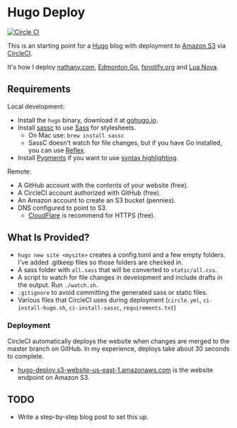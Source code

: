 # Hugo Deploy

[![Circle CI](https://circleci.com/gh/nathany/hugo-deploy.svg?style=svg)](https://circleci.com/gh/nathany/hugo-deploy)

This is an starting point for a [Hugo](http://gohugo.io/) blog with deployment to [Amazon S3](http://aws.amazon.com/s3/) via [CircleCI](https://circleci.com/).

It's how I deploy [nathany.com](https://nathany.com/), [Edmonton Go](https://edmontongo.org/), [fsnotify.org](https://fsnotify.org/) and [Lua Nova](https://luanova.org/).

## Requirements

Local development:

* Install the `hugo` binary, download it at [gohugo.io](http://gohugo.io/).
* Install [sassc](https://github.com/sass/sassc) to use [Sass](http://sass-lang.com/) for stylesheets.
  * On Mac use: `brew install sassc`
  * SassC doesn't watch for file changes, but if you have Go installed, you can use [Reflex](https://github.com/cespare/reflex).
* Install [Pygments](http://pygments.org/) if you want to use [syntax highlighting](http://gohugo.io/extras/highlighting/).

Remote:

* A GitHub account with the contents of your website (free).
* A CircleCI account authorized with GitHub (free).
* An Amazon account to create an S3 bucket (pennies).
* DNS configured to point to S3. 
    * [CloudFlare](https://www.cloudflare.com/) is recommend for HTTPS (free).

## What Is Provided?

* `hugo new site <mysite>` creates a config.toml and a few empty folders. I've added .gitkeep files so those folders are checked in.
* A sass folder with `all.sass` that will be converted to `static/all.css`.
* A script to watch for file changes in development and include drafts in the output. Run `./watch.sh`.
* `.gitignore` to avoid committing the generated sass or static files.
* Various files that CircleCI uses during deployment (`circle.yml`, `ci-install-hugo.sh`, `ci-install-sassc`, `requirements.txt`)

### Deployment

CircleCI automatically deploys the website when changes are merged to the master branch on GitHub. In my experience, deploys take about 30 seconds to complete.

* [hugo-deploy.s3-website-us-east-1.amazonaws.com](http://hugo-deploy.s3-website-us-east-1.amazonaws.com/) is the website endpoint on Amazon S3.

## TODO

* Write a step-by-step blog post to set this up.

